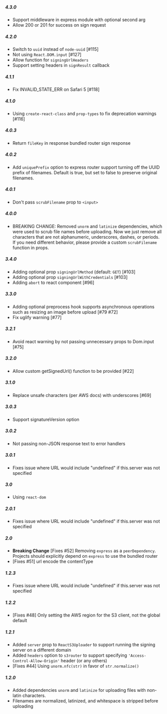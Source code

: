 
##### 4.3.0

* Support middleware in express module with optional second arg
* Allow 200 or 201 for success on sign request

##### 4.2.0

* Switch to `uuid` instead of `node-uuid` [#115]
* Not using `React.DOM.input` [#127]
* Allow function for `signingUrlHeaders`
* Support setting headers in `signResult` callback

##### 4.1.1

* Fix INVALID_STATE_ERR on Safari 5 [#118]

##### 4.1.0

* Using `create-react-class` and `prop-types` to fix deprecation warnings [#116]

##### 4.0.3

* Return `fileKey` in response bundled router sign response

##### 4.0.2

* Add `uniquePrefix` option to express router support turning off the UUID prefix of filenames.  Default is true, but set to false to preserve original filenames.

##### 4.0.1

* Don't pass `scrubFilename` prop to `<input>`

##### 4.0.0

* BREAKING CHANGE: Removed `unorm` and `latinize` dependencies, which were used to scrub file names before uploading.  Now we just remove all characters that are not alphanumeric, underscores, dashes, or periods.  If you need different behavior, please provide a custom `scrubFilename` function in props.

##### 3.4.0

* Adding optional prop `signingUrlMethod` (default: `GET`) [#103]
* Adding optional prop `signingUrlWithCredentials` [#103]
* Adding `abort` to react component [#96]

##### 3.3.0
* Adding optional preprocess hook supports asynchronous operations such as resizing an image before upload [#79 #72]
* Fix uglify warning [#77]

##### 3.2.1

* Avoid react warning by not passing unnecessary props to Dom.input [#75]

##### 3.2.0

* Allow custom getSignedUrl() function to be provided [#22]

##### 3.1.0

* Replace unsafe characters (per AWS docs) with underscores [#69]

##### 3.0.3

* Support signatureVersion option

##### 3.0.2

* Not passing non-JSON response text to error handlers

##### 3.0.1

* Fixes issue where URL would include "undefined" if this.server was not specified

##### 3.0

* Using `react-dom`

##### 2.0.1

* Fixes issue where URL would include "undefined" if this.server was not specified

##### 2.0

* **Breaking Change** [Fixes #52] Removing `express` as a `peerDependency`.  Projects should explicitly depend on `express` to use the bundled router
* [Fixes #51] url encode the contentType

##### 1.2.3

* Fixes issue where URL would include "undefined" if this.server was not specified

##### 1.2.2

* [Fixes #48] Only setting the AWS region for the S3 client, not the global default

##### 1.2.1

* Added `server` prop to `ReactS3Uploader` to support running the signing server on a different domain
* Added `headers` option to `s3router` to support specifying `'Access-Control-Allow-Origin'` header (or any others)
* [Fixes #44] Using `unorm.nfc(str)` in favor of `str.normalize()`

##### 1.2.0

* Added dependencies `unorm` and `latinize` for uploading files with non-latin characters.
* Filenames are normalized, latinized, and whitespace is stripped before uploading
